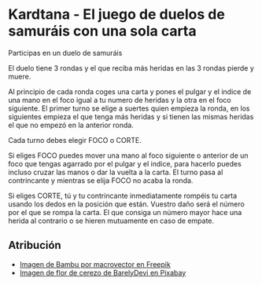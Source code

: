 # Kardtana - El juego de duelos de samuráis con una sola carta

Participas en un duelo de samuráis

El duelo tiene 3 rondas y el que reciba más heridas en las 3 rondas pierde y muere.

Al principio de cada ronda coges una carta y pones el pulgar y el indice de una mano en el foco igual a tu numero de heridas y la otra en el foco siguiente. El primer turno se elige a suertes quien empieza la ronda, en los siguientes empieza el que tenga más heridas y si tienen las mismas heridas el que no empezó en la anterior ronda.

Cada turno debes elegir FOCO o CORTE.

Si eliges FOCO puedes mover una mano al foco siguiente o anterior de un foco que tengas agarrado por el pulgar y el indice, para hacerlo puedes incluso cruzar las manos o dar la vuelta a la carta. El turno pasa al contrincante y mientras se elija FOCO no acaba la ronda.

Si eliges CORTE, tú y tu contrincante inmediatamente rompéis tu carta usando los dedos en la posición que están. Vuestro daño será el número por el que se rompa la carta. El que consiga un número mayor hace una herida al contrario o se hieren mutuamente en caso de empate.

## Atribución
* [Imagen de Bambu por macrovector en Freepik](https://www.freepik.com/free-vector/chinese-japanese-bamboo-grass-oriental-wallpaper-tropical-asian-plant-background_13422910.htm)
* [Imagen de flor de cerezo de BarelyDevi en Pixabay](https://pixabay.com/es/illustrations/flor-de-cereza-flor-sakura-6201779/)